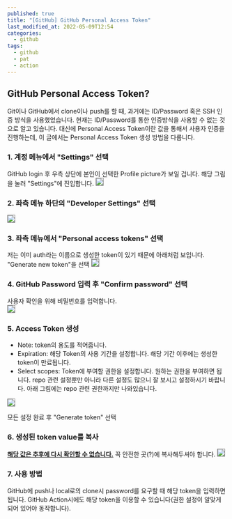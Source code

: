 ```yaml
---
published: true
title: "[GitHub] GitHub Personal Access Token"
last_modified_at: 2022-05-09T12:54
categories:
  - github
tags:
  - github
  - pat
  - action
---
```


## GitHub Personal Access Token?
Git이나 GitHub에서 clone이나 push를 할 때, 과거에는 ID/Password 혹은 SSH 인증 방식을 사용했었습니다. 현재는 ID/Password를 통한 인증방식을 사용할 수 없는 것으로 알고 있습니다. 대신에 Personal Access Token이란 값을 통해서 사용자 인증을 진행하는데, 이 글에서는 Personal Access Token 생성 방법을 다룹니다.

### 1. 계정 메뉴에서 "Settings" 선택
GitHub login 후 우측 상단에 본인이 선택한 Profile picture가 보일 겁니다. 해당 그림을 눌러 "Settings"에 진입합니다.
<img src="https://user-images.githubusercontent.com/90759236/167339858-e1e306b1-7010-4df9-ae4c-ca671264d769.png" style="border: 1px solid grey">

### 2. 좌측 메뉴 하단의 "Developer Settings" 선택
<img src="https://user-images.githubusercontent.com/90759236/167339991-ab01bb2c-ad7e-4070-a163-92800c1f95c3.png" style="border: 1px solid grey">

### 3. 좌측 메뉴에서 "Personal access tokens" 선택
저는 이미 auth라는 이름으로 생성한 token이 있기 때문에 아래처럼 보입니다. "Generate new token"을 선택
<img src="https://user-images.githubusercontent.com/90759236/167340195-d1587452-e9fc-4856-9ecf-cfc97a033f7d.png" style="border: 1px solid grey">

### 4. GitHub Password 입력 후 "Confirm password" 선택
사용자 확인을 위해 비밀번호를 입력합니다.<br>
<img src="https://user-images.githubusercontent.com/90759236/167340273-6687e880-a68e-4288-bcd9-ebcb0c0530a0.png" style="border: 1px solid grey">

### 5. Access Token 생성
* Note: token의 용도를 적어줍니다.
* Expiration: 해당 Token의 사용 기간을 설정합니다. 해당 기간 이후에는 생성한 token이 만료됩니다.
* Select scopes: Token에 부여할 권한을 설정합니다. 원하는 권한을 부여하면 됩니다. repo 관련 설정뿐만 아니라 다른 설정도 많으니 잘 보시고 설정하시기 바랍니다. 아래 그림에는 repo 관련 권한까지만 나와있습니다.
<img src="https://user-images.githubusercontent.com/90759236/167340623-52e0eeb6-d551-4970-9be0-c02f3311e2eb.png" style="border: 1px solid grey">

모든 설정 완료 후 "Generate token" 선택

### 6. 생성된 token value를 복사
<b><u>해당 값은 추후에 다시 확인할 수 없습니다.</u></b> 꼭 안전한 곳(?)에 복사해두셔야 합니다.
<img src="https://user-images.githubusercontent.com/90759236/167340908-4331af4f-5fe5-48a9-8f94-2b50019e0fe1.png" style="border: 1px solid grey">

### 7. 사용 방법
GitHub에 push나 local로의 clone시 password를 요구할 때 해당 token을 입력하면 됩니다. GitHub Action시에도 해당 token을 이용할 수 있습니다(권한 설정이 알맞게 되어 있어야 동작합니다).